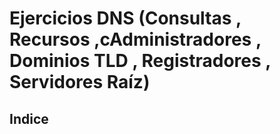 # Ejercicios DNS (Consultas , Recursos ,cAdministradores , Dominios TLD , Registradores , Servidores Raíz)

## Indice 
